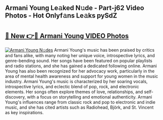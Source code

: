 ## Armani Young Le𝚊ked N𝚞de - Part-j62 Video Photos - Hot Onlyf𝚊ns Le𝚊ks pySdZ

# <h2><a href="http://ab20189.deff.icu/?id=Armani+Young">🔗 New 👉🔴 Armani Young VIDEO Photos</a></h2>

[![Armani Young N𝚞des](https://i.imgur.com/rIISA9y.gif)](http://ab20189.deff.icu/?id=Armani+Young)
Armani Young's music has been praised by critics and fans alike, with many noting her unique voice, introspective lyrics, and genre-bending sound. Her songs have been featured on popular playlists and radio stations, and she has gained a dedicated following online. Armani Young has also been recognized for her advocacy work, particularly in the area of mental health awareness and support for young women in the music industry. Armani Young's music is characterized by her soaring vocals, introspective lyrics, and eclectic blend of pop, rock, and electronic elements. Her songs often explore themes of love, relationships, and self-discovery, with a focus on storytelling and emotional authenticity. Armani Young's influences range from classic rock and pop to electronic and indie music, and she has cited artists such as Radiohead, Björk, and St. Vincent as key inspirations.
